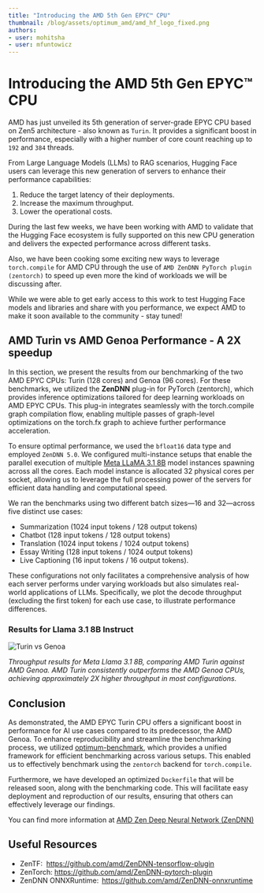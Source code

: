 ```yaml
---
title: "Introducing the AMD 5th Gen EPYC™ CPU"
thumbnail: /blog/assets/optimum_amd/amd_hf_logo_fixed.png
authors:
- user: mohitsha
- user: mfuntowicz
---
```


# Introducing the AMD 5th Gen EPYC™ CPU

AMD has just unveiled its 5th generation of server-grade EPYC CPU based on Zen5 architecture - also known as `Turin`. It provides a significant boost in performance, especially with a higher number of core count reaching up to `192` and `384` threads.

From Large Language Models (LLMs) to RAG scenarios, Hugging Face users can leverage this new generation of servers to enhance their performance capabilities: 
1. Reduce the target latency of their deployments.
2. Increase the maximum throughput.
3. Lower the operational costs.

During the last few weeks, we have been working with AMD to validate that the Hugging Face ecosystem is fully supported on this new CPU generation and delivers the expected performance across different tasks.

Also, we have been cooking some exciting new ways to leverage `torch.compile` for AMD CPU through the use of `AMD ZenDNN PyTorch plugin (zentorch)` to speed up even more the kind of workloads we will be discussing after.

While we were able to get early access to this work to test Hugging Face models and libraries and share with you performance, we expect AMD to make it soon available to the community - stay tuned!


## AMD Turin vs AMD Genoa Performance - A 2X speedup

In this section, we present the results from our benchmarking of the two AMD EPYC CPUs: Turin (128 cores) and Genoa (96 cores). For these benchmarks, we utilized the **ZenDNN** plug-in for PyTorch (zentorch), which provides inference optimizations tailored for deep learning workloads on AMD EPYC CPUs. This plug-in integrates seamlessly with the torch.compile graph compilation flow, enabling multiple passes of graph-level optimizations on the torch.fx graph to achieve further performance acceleration.

To ensure optimal performance, we used the `bfloat16` data type and employed `ZenDNN 5.0`. We configured multi-instance setups that enable the parallel execution of multiple [Meta LLaMA 3.1 8B](https://huggingface.co/meta-llama/Llama-3.1-8B-Instruct) model instances spawning across all the cores. Each model instance is allocated 32 physical cores per socket, allowing us to leverage the full processing power of the servers for efficient data handling and computational speed.

We ran the benchmarks  using two different batch sizes—16 and 32—across five distinct use cases: 
- Summarization (1024 input tokens / 128 output tokens)
- Chatbot (128 input tokens / 128 output tokens)
- Translation (1024 input tokens / 1024 output tokens)
- Essay Writing (128 input tokens / 1024 output tokens)
- Live Captioning (16 input tokens / 16 output tokens). 

These configurations not only facilitates a comprehensive analysis of how each server performs under varying workloads but also simulates real-world applications of LLMs. Specifically, we plot the decode throughput (excluding the first token) for each use case, to illustrate performance differences.

### Results for Llama 3.1 8B Instruct

![Turin vs Genoa](https://huggingface.co/datasets/huggingface/documentation-images/resolve/main/blog/hf-amd-turin/zentorch_bs_16_32_turin_vs_genoa.png)

_Throughput results for Meta Llama 3.1 8B, comparing AMD Turin against AMD Genoa. AMD Turin consistently outperforms the AMD Genoa CPUs, achieving approximately 2X higher throughput in most configurations._

## Conclusion

As demonstrated, the AMD EPYC Turin CPU offers a significant boost in performance for AI use cases compared to its predecessor, the AMD Genoa. To enhance reproducibility and streamline the benchmarking process, we utilized [optimum-benchmark](https://github.com/huggingface/optimum-benchmark), which provides a unified framework for efficient benchmarking across various setups. This enabled us to effectively benchmark using the `zentorch` backend for `torch.compile`.

Furthermore, we have developed an optimized `Dockerfile` that will be released soon, along with the benchmarking code. This will facilitate easy deployment and reproduction of our results, ensuring that others can effectively leverage our findings.

You can find more information at [AMD Zen Deep Neural Network (ZenDNN)](https://www.amd.com/en/developer/zendnn.html)

## Useful Resources

- ZenTF: ​ https://github.com/amd/ZenDNN-tensorflow-plugin​
- ZenTorch: ​https://github.com/amd/ZenDNN-pytorch-plugin ​
- ZenDNN ONNXRuntime:  https://github.com/amd/ZenDNN-onnxruntime
